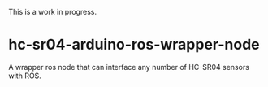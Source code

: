 This is a work in progress.
# hc-sr04-arduino-ros-wrapper-node
A wrapper ros node that can interface any number of HC-SR04 sensors with ROS. 
